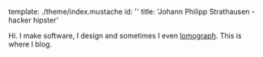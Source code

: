 template: ./theme/index.mustache
id: ''
title: 'Johann Philipp Strathausen - hacker hipster'


Hi. I make software, I design and sometimes I even
<a href="http://www.lomography.com/homes/strathausen/photos/18188416"
title="Sunny day on the roof of the former UPcload office">lomograph</a>.
This is where I blog.
